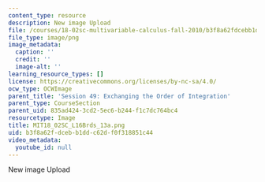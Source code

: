 ```yaml
---
content_type: resource
description: New image Upload
file: /courses/18-02sc-multivariable-calculus-fall-2010/b3f8a62fdcebb1ddc62df0f318851c44_MIT18_02SC_L16Brds_13a.png
file_type: image/png
image_metadata:
  caption: ''
  credit: ''
  image-alt: ''
learning_resource_types: []
license: https://creativecommons.org/licenses/by-nc-sa/4.0/
ocw_type: OCWImage
parent_title: 'Session 49: Exchanging the Order of Integration'
parent_type: CourseSection
parent_uid: 835ad424-3cd2-5ec6-b244-f1c7dc764bc4
resourcetype: Image
title: MIT18_02SC_L16Brds_13a.png
uid: b3f8a62f-dceb-b1dd-c62d-f0f318851c44
video_metadata:
  youtube_id: null
---
```

New image Upload